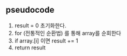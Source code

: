 ## pseudocode
1. result = 0  초기화한다.
2. for (전통적인 순환법) 를 통해 array를 순회한다
3. if array.[i] 이면 result += 1
4. return result

